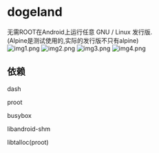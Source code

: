 # dogeland
无需ROOT在Android上运行任意 GNU / Linux 发行版.  
(Alpine是测试使用的,实际的发行版不只有alpine)  
![img1.png](docs/images/img1.png)
![img2.png](docs/images/img2.png)
![img3.png](docs/images/img3.png)
![img4.png](docs/images/img4.png)

## 依赖

dash  
  
proot  
  
busybox  
  
libandroid-shm  
  
libtalloc(proot)  
  
